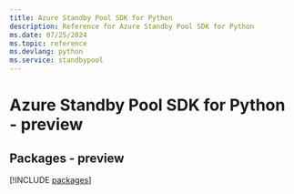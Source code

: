 ```yaml
---
title: Azure Standby Pool SDK for Python
description: Reference for Azure Standby Pool SDK for Python
ms.date: 07/25/2024
ms.topic: reference
ms.devlang: python
ms.service: standbypool
---
```

# Azure Standby Pool SDK for Python - preview
## Packages - preview
[!INCLUDE [packages](standby-pool-index.md)]